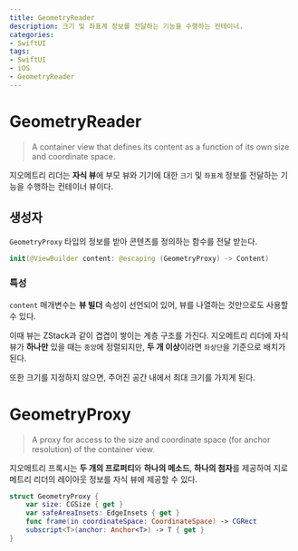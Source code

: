 ```yaml
---
title: GeometryReader
description: 크기 및 좌표계 정보를 전달하는 기능을 수행하는 컨테이너.
categories:
- SwiftUI
tags:
- SwiftUI
- iOS
- GeometryReader
---
```


# GeometryReader
> A container view that defines its content as a function of its own size and coordinate space.

지오메트리 리더는 **자식 뷰**에 부모 뷰와 기기에 대한 `크기` 및 `좌표계` 정보를 전달하는 기능을 수행하는 컨테이너 뷰이다.

## 생성자
`GeometryProxy` 타입의 정보를 받아 콘텐츠를 정의하는 함수를 전달 받는다.

```swift
init(@ViewBuilder content: @escaping (GeometryProxy) -> Content)
```

### 특성
`content` 매개변수는 **뷰 빌더** 속성이 선언되어 있어, 뷰를 나열하는 것만으로도 사용할 수 있다.

이때 뷰는 ZStack과 같이 겹겹이 쌓이는 계층 구조를 가진다. 지오메트리 리더에 자식 뷰가 **하나만** 있을 때는 `중앙`에 정렬되지만, **두 개 이상**이라면 `좌상단`을 기준으로 배치가 된다.

또한 크기를 지정하지 않으면, 주어진 공간 내에서 최대 크기를 가지게 된다.

# GeometryProxy
> A proxy for access to the size and coordinate space (for anchor resolution) of the container view.

지오메트리 프록시는 **두 개의 프로퍼티**와 **하나의 메소드**, **하나의 첨자**를 제공하여 지로메트리 리더의 레이아웃 정보를 자식 뷰에 제공할 수 있다.

```swift
struct GeometryProxy {
    var size: CGSize { get }
    var safeAreaInsets: EdgeInsets { get }
    func frame(in coordinateSpace: CoordinateSpace) -> CGRect
    subscript<T>(anchor: Anchor<T>) -> T { get }
}
```

